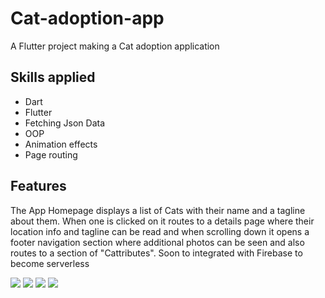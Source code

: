 # Cat-adoption-app
A Flutter project making a Cat adoption application

## Skills applied
- Dart
- Flutter
- Fetching Json Data
- OOP
- Animation effects
- Page routing

## Features 

The App Homepage displays a list of Cats with their name and a tagline about them. When one is clicked on it routes to a details page where their location info and tagline can be read and when scrolling down it opens a footer navigation section where additional photos can be seen and also routes to a section of "Cattributes". Soon to integrated with Firebase to become serverless

<img src="cat_box/images/catbox-homepagelist.png"> <img src="cat_box/images/catbox-detailview.png"> <img src="cat_box/images/catbox-detailpage-otherimages.png"> <img src="cat_box/images/catbox-cattributes.png">

